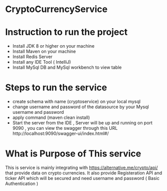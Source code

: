 # CryptoCurrencyService
# Instruction to run the project
  - Install JDK 8 or higher on your machine 
  - Install Maven on your machine
  - Install Redis Server
  - Install any IDE Tool ( IntelliJ) 
  - Install MySql DB and MySql workbench to view table 
 
 # Steps to run the service 
  - create schema with name (cryptoservice) on your local mysql 
  - change username and password of the datasource by your Mysql username and password 
  - apply command (maven clean install)
  - Start the server from the IDE , Server will be up and running on port 9090  , you can view the swagger through this URL   
              http://localhost:9090/swagger-ui/index.html#/  
              
  # What is Purpose of This service 
  
  This is service is mainly integrating with https://alternative.me/crypto/api/ that provide data on crypto currencies.
  It also provide Registeration API and ticker API which will be secured and need username and password ( Basic Authentication ) 
